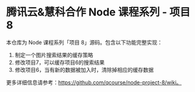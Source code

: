 # 腾讯云&慧科合作 Node 课程系列 - 项目8

本仓库为 Node 课程系列「项目 8」源码。包含以下功能完整实现：

1. 制定一个图片搜索结果的缓存策略
2. 修改项目7，可以缓存项目6的搜索结果
3. 修改项目6，当有新的数据被加入时，清除掉相应的缓存数据

更多详细信息请参考：https://github.com/qcourse/node-project-8/wiki。

